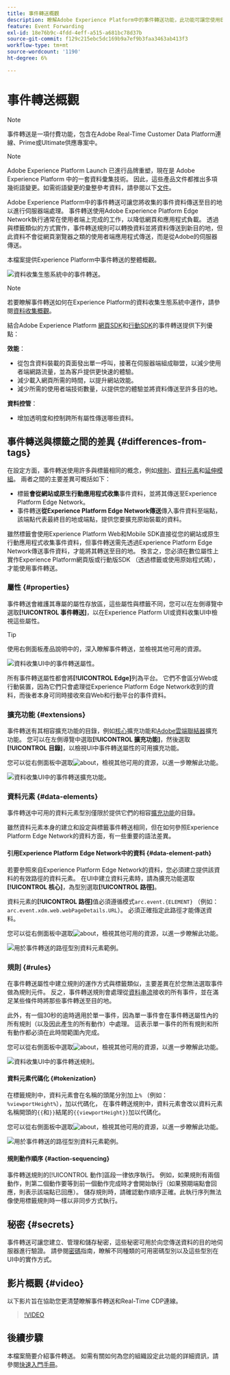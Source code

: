 ```yaml
---
title: 事件轉送概觀
description: 瞭解Adobe Experience Platform中的事件轉送功能，此功能可讓您使用Experience Platform Edge Network執行工作，而不變更標籤實施。
feature: Event Forwarding
exl-id: 18e76b9c-4fdd-4eff-a515-a681bc78d37b
source-git-commit: f129c215ebc5dc169b9a7ef9b3faa3463ab413f3
workflow-type: tm+mt
source-wordcount: '1190'
ht-degree: 6%

---
```


# 事件轉送概觀

>[!NOTE]
>
>事件轉送是一項付費功能，包含在Adobe Real-Time Customer Data Platform連線、Prime或Ultimate供應專案中。

>[!NOTE]
>
>Adobe Experience Platform Launch 已進行品牌重塑，現在是 Adobe Experience Platform 中的一套資料彙集技術。 因此，這些產品文件都推出多項幾術語變更。如需術語變更的彙整參考資料，請參閱以下[文件](../../term-updates.md)。

Adobe Experience Platform中的事件轉送可讓您將收集的事件資料傳送至目的地以進行伺服器端處理。 事件轉送使用Adobe Experience Platform Edge Network執行通常在使用者端上完成的工作，以降低網頁和應用程式負載。 透過與標籤類似的方式實作，事件轉送規則可以轉換資料並將資料傳送到新目的地，但此資料不會從網頁瀏覽器之類的使用者端應用程式傳送，而是從Adobe的伺服器傳送。

本檔案提供Experience Platform中事件轉送的整體概觀。

![資料收集生態系統中的事件轉送。](../../../collection/images/home/event-forwarding.png)

>[!NOTE]
>
>若要瞭解事件轉送如何在Experience Platform的資料收集生態系統中運作，請參閱[資料收集概觀](../../../collection/home.md)。

結合Adobe Experience Platform [網頁SDK](/help/web-sdk/home.md)和[行動SDK](https://experienceleague.adobe.com/docs/platform-learn/data-collection/mobile-sdk/overview.html)的事件轉送提供下列優點：

**效能**：

* 從包含資料裝載的頁面發出單一呼叫，接著在伺服器端組成聯盟，以減少使用者端網路流量，並為客戶提供更快速的體驗。
* 減少載入網頁所需的時間，以提升網站效能。
* 減少所需的使用者端技術數量，以提供您的體驗並將資料傳送至許多目的地。

**資料控管**：

* 增加透明度和控制跨所有屬性傳送哪些資料。

## 事件轉送與標籤之間的差異 {#differences-from-tags}

在設定方面，事件轉送使用許多與標籤相同的概念，例如[規則](../managing-resources/rules.md)、[資料元素](../managing-resources/data-elements.md)和[延伸模組](../managing-resources/extensions/overview.md)。 兩者之間的主要差異可概括如下：

* 標籤&#x200B;**會從網站或原生行動應用程式收集**&#x200B;事件資料，並將其傳送至Experience Platform Edge Network。
* 事件轉送&#x200B;**從Experience Platform Edge Network傳送**&#x200B;傳入事件資料至端點，該端點代表最終目的地或端點，提供您要擴充原始裝載的資料。

雖然標籤會使用Experience Platform Web和Mobile SDK直接從您的網站或原生行動應用程式收集事件資料，但事件轉送需先透過Experience Platform Edge Network傳送事件資料，才能將其轉送至目的地。 換言之，您必須在數位屬性上實作Experience Platform網頁版或行動版SDK （透過標籤或使用原始程式碼），才能使用事件轉送。

### 屬性 {#properties}

事件轉送會維護其專屬的屬性存放區，這些屬性與標籤不同，您可以在左側導覽中選取&#x200B;**[!UICONTROL 事件轉送]**，以在Experience Platform UI或資料收集UI中檢視這些屬性。

>[!TIP]
>
>使用右側面板產品說明中的，深入瞭解事件轉送，並檢視其他可用的資源。

![資料收集UI中的事件轉送屬性。](../../images/ui/event-forwarding/overview/properties.png)

所有事件轉送屬性都會將&#x200B;**[!UICONTROL Edge]**&#x200B;列為平台。 它們不會區分Web或行動裝置，因為它們只會處理從Experience Platform Edge Network收到的資料，而後者本身可同時接收來自Web和行動平台的事件資料。

### 擴充功能 {#extensions}

事件轉送有其相容擴充功能的目錄，例如[核心](../../extensions/server/core/overview.md)擴充功能和[Adobe雲端聯結器](../../extensions/server/cloud-connector/overview.md)擴充功能。 您可以在左側導覽中選取&#x200B;**[!UICONTROL 擴充功能]**，然後選取&#x200B;**[!UICONTROL 目錄]**，以檢視UI中事件轉送屬性的可用擴充功能。

您可以從右側面板中選取![about](../../images/ui/event-forwarding/overview/about.png)，檢視其他可用的資源，以進一步瞭解此功能。

![資料收集UI中的事件轉送擴充功能。](../../images/ui/event-forwarding/overview/extensions.png)

### 資料元素 {#data-elements}

事件轉送中可用的資料元素型別僅限於提供它們的相容[擴充功能](#extensions)的目錄。

雖然資料元素本身的建立和設定與標籤事件轉送相同，但在如何參照Experience Platform Edge Network的資料方面，有一些重要的語法差異。

#### 引用Experience Platform Edge Network中的資料 {#data-element-path}

若要參照來自Experience Platform Edge Network的資料，您必須建立提供該資料的有效路徑的資料元素。 在UI中建立資料元素時，請為擴充功能選取&#x200B;**[!UICONTROL 核心]**，為型別選取&#x200B;**[!UICONTROL 路徑]**。

資料元素的&#x200B;**[!UICONTROL 路徑]**&#x200B;值必須遵循模式`arc.event.{ELEMENT}` （例如： `arc.event.xdm.web.webPageDetails.URL`）。 必須正確指定此路徑才能傳送資料。

您可以從右側面板中選取![about](../../images/ui/event-forwarding/overview/about.png)，檢視其他可用的資源，以進一步瞭解此功能。

![用於事件轉送的路徑型別資料元素範例。](../../images/ui/event-forwarding/overview/data-reference.png)

### 規則 {#rules}

在事件轉送屬性中建立規則的運作方式與標籤類似，主要差異在於您無法選取事件做為規則元件。 反之，事件轉送規則會處理從[資料串流](../../../datastreams/overview.md)接收的所有事件，並在滿足某些條件時將那些事件轉送至目的地。

此外，有一個30秒的逾時適用於單一事件，因為單一事件會在事件轉送屬性內的所有規則（以及因此產生的所有動作）中處理。 這表示單一事件的所有規則和所有動作都必須在此時間範圍內完成。

您可以從右側面板中選取![about](../../images/ui/event-forwarding/overview/about.png)，檢視其他可用的資源，以進一步瞭解此功能。

![資料收集UI中的事件轉送規則。](../../images/ui/event-forwarding/overview/rules.png)

#### 資料元素代碼化 {#tokenization}

在標籤規則中，資料元素會在名稱的頭尾分別加上`%` （例如： `%viewportHeight%`），加以代碼化， 在事件轉送規則中，資料元素會改以資料元素名稱開頭的`{{`和`}}`結尾的`{{viewportHeight}}`加以代碼化。

您可以從右側面板中選取![about](../../images/ui/event-forwarding/overview/about.png)，檢視其他可用的資源，以進一步瞭解此功能。

![用於事件轉送的路徑型別資料元素範例。](../../images/ui/event-forwarding/overview/tokenization.png)

#### 規則動作順序 {#action-sequencing}

事件轉送規則的[!UICONTROL 動作]區段一律依序執行。 例如，如果規則有兩個動作，則第二個動作要等到前一個動作完成時才會開始執行（如果預期端點會回應，則表示該端點已回應）。 儲存規則時，請確認動作順序正確。此執行序列無法像使用標籤規則時一樣以非同步方式執行。

## 秘密 {#secrets}

事件轉送可讓您建立、管理和儲存秘密，這些秘密可用於向您傳送資料的目的地伺服器進行驗證。 請參閱[密碼](./secrets.md)指南，瞭解不同種類的可用密碼型別以及這些型別在UI中的實作方式。

## 影片概觀 {#video}

以下影片旨在協助您更清楚瞭解事件轉送和Real-Time CDP連線。

>[!VIDEO](https://video.tv.adobe.com/v/3429308)

## 後續步驟

本檔案簡要介紹事件轉送。 如需有關如何為您的組織設定此功能的詳細資訊，請參閱[快速入門手冊](./getting-started.md)。
